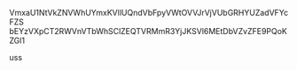 VmxaU1NtVkZNVWhUYmxKVllUQndVbFpyVWtOVVJrVjVUbGRHYUZadVFYcFZS
bEYzVXpCT2RWVnVTbWhSClZEQTVRMmR3YjJKSVl6MEtDbVZvZFE9PQoKZGl1

uss